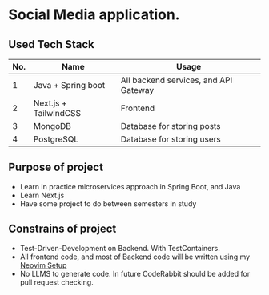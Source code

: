 # Social Media application.

## Used Tech Stack
| No. | Name                 | Usage                                                    |
|-----|----------------------|----------------------------------------------------------|
| 1   | Java + Spring boot   | All backend services, and API Gateway                    |
| 2   | Next.js + TailwindCSS| Frontend                                                 |
| 3   | MongoDB              | Database for storing posts                               |
| 4   | PostgreSQL           | Database for storing users                               |

## Purpose of project 

* Learn in practice microservices approach in Spring Boot, and Java
* Learn Next.js
* Have some project to do between semesters in study

## Constrains of project
* Test-Driven-Development on Backend. With TestContainers.
* All frontend code, and most of Backend code will be written using my [Neovim Setup](https://github.com/Widua/kickstart.nvim)
* No LLMS to generate code. In future CodeRabbit should be added for pull request checking.
